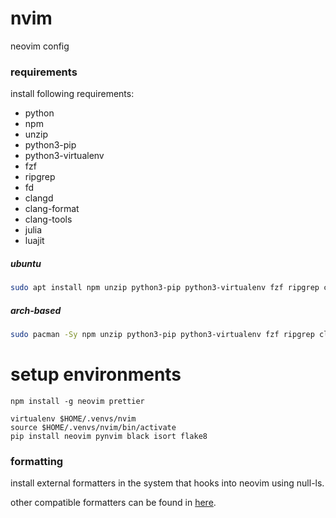 # nvim
neovim config

### requirements
install following requirements:
- python
- npm
- unzip 
- python3-pip
- python3-virtualenv
- fzf
- ripgrep
- fd
- clangd
- clang-format
- clang-tools
- julia
- luajit

##### ubuntu
```bash
sudo apt install npm unzip python3-pip python3-virtualenv fzf ripgrep clangd clang-format clang-tools julia luajit
```

##### arch-based
```bash
sudo pacman -Sy npm unzip python3-pip python3-virtualenv fzf ripgrep clangd clang-format clang-tools julia luajit
```

# setup environments
```
npm install -g neovim prettier
```


```
virtualenv $HOME/.venvs/nvim
source $HOME/.venvs/nvim/bin/activate
pip install neovim pynvim black isort flake8
```

### formatting 
install external formatters in the system that hooks into neovim using null-ls. 

other compatible formatters can be found in [here](https://github.com/jose-elias-alvarez/null-ls.nvim/tree/main/lua/null-ls/builtins/formatting).
